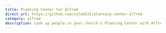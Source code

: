 ```yaml
---
title: Planning Center for Alfred
direct_url: https://github.com/caleb531/planning-center-alfred
category: alfred
description: Look up people in your church's Planning Center with Alfred
---
```

